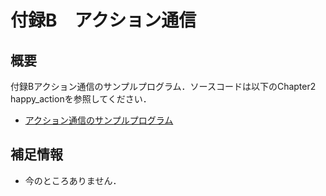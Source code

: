# 付録B　アクション通信
## 概要
付録Bアクション通信のサンプルプログラム．ソースコードは以下のChapter2 happy_actionを参照してください．
- [アクション通信のサンプルプログラム](https://github.com/AI-Robot-Book/chapter2//happy_action)

## 補足情報
- 今のところありません．
